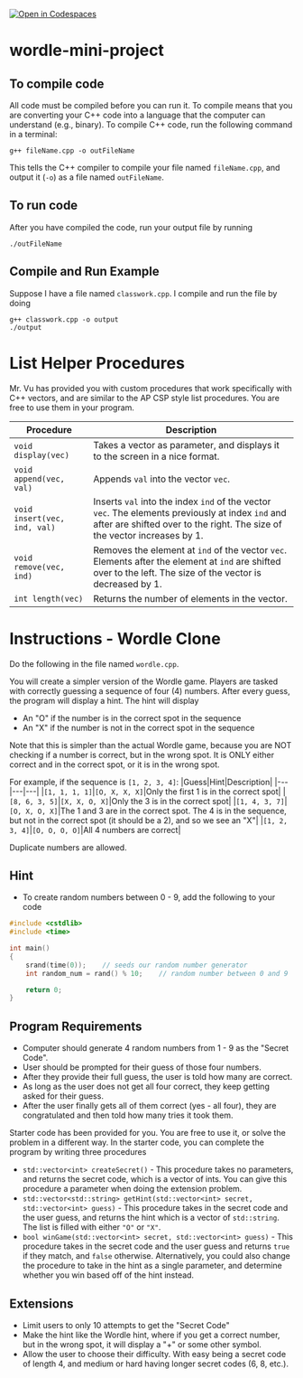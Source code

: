 [![Open in Codespaces](https://classroom.github.com/assets/launch-codespace-2972f46106e565e64193e422d61a12cf1da4916b45550586e14ef0a7c637dd04.svg)](https://classroom.github.com/open-in-codespaces?assignment_repo_id=17914349)
# wordle-mini-project

## To compile code
All code must be compiled before you can run it.  To compile means that you are converting your C++ code into a language that the computer can understand (e.g., binary).  To compile C++ code, run the following command in a terminal:
```
g++ fileName.cpp -o outFileName
```
This tells the C++ compiler to compile your file named `fileName.cpp`, and output it (`-o`) as a file named `outFileName`.

## To run code
After you have compiled the code, run your output file by running
```
./outFileName
```

## Compile and Run Example
Suppose I have a file named `classwork.cpp`.  I compile and run the file by doing
```
g++ classwork.cpp -o output
./output
```
# List Helper Procedures
Mr. Vu has provided you with custom procedures that work specifically with C++ vectors, and are similar to the AP CSP style list procedures.  You are free to use them in your program.

|Procedure|Description|
|---|---|
|`void display(vec)`|Takes a vector as parameter, and displays it to the screen in a nice format.|
|`void append(vec, val)`|Appends `val` into the vector `vec`.|
|`void insert(vec, ind, val)`|Inserts `val` into the index `ind` of the vector `vec`.  The elements previously at index `ind` and after are shifted over to the right.  The size of the vector increases by 1.|
|`void remove(vec, ind)`|Removes the element at `ind` of the vector `vec`.  Elements after the element at `ind` are shifted over to the left.  The size of the vector is decreased by 1.|
|`int length(vec)`|Returns the number of elements in the vector.|

# Instructions - Wordle Clone
Do the following in the file named `wordle.cpp`.

You will create a simpler version of the Wordle game.  Players are tasked with correctly guessing a sequence of four (4) numbers.  After every guess, the program will display a hint.  The hint will display
* An "O" if the number is in the correct spot in the sequence
* An "X" if the number is not in the correct spot in the sequence

Note that this is simpler than the actual Wordle game, because you are NOT checking if a number is correct, but in the wrong spot.  It is ONLY either correct and in the correct spot, or it is in the wrong spot.

For example, if the sequence is `[1, 2, 3, 4]`:
|Guess|Hint|Description|
|---|---|---|
|`[1, 1, 1, 1]`|`[O, X, X, X]`|Only the first 1 is in the correct spot|
|`[8, 6, 3, 5]`|`[X, X, O, X]`|Only the 3 is in the correct spot|
|`[1, 4, 3, 7]`|`[O, X, O, X]`|The 1 and 3 are in the correct spot.  The 4 is in the sequence, but not in the correct spot (it should be a 2), and so we see an "X"|
|`[1, 2, 3, 4]`|`[O, O, O, O]`|All 4 numbers are correct|

Duplicate numbers are allowed.

## Hint
* To create random numbers between 0 - 9, add the following to your code
```c++
#include <cstdlib>
#include <time>

int main()
{
    srand(time(0));    // seeds our random number generator
    int random_num = rand() % 10;    // random number between 0 and 9

    return 0;
}
```

## Program Requirements
* Computer should generate 4 random numbers from 1 - 9 as the "Secret Code".
* User should be prompted for their guess of those four numbers.
* After they provide their full guess, the user is told how many are correct.
* As long as the user does not get all four correct, they keep getting asked for their guess.
* After the user finally gets all of them correct (yes - all four), they are congratulated and then told how many tries it took them.

Starter code has been provided for you.  You are free to use it, or solve the problem in a different way.  In the starter code, you can complete the program by writing three procedures
* `std::vector<int> createSecret()` - This procedure takes no parameters, and returns the secret code, which is a vector of ints.  You can give this procedure a parameter when doing the extension problem.
* `std::vector<std::string> getHint(std::vector<int> secret, std::vector<int> guess)` - This procedure takes in the secret code and the user guess, and returns the hint which is a vector of `std::string`.  The list is filled with either `"O"` or `"X"`.
* `bool winGame(std::vector<int> secret, std::vector<int> guess)` - This procedure takes in the secret code and the user guess and returns `true` if they match, and `false` otherwise.  Alternatively, you could also change the procedure to take in the hint as a single parameter, and determine whether you win based off of the hint instead.

## Extensions
* Limit users to only 10 attempts to get the "Secret Code"
* Make the hint like the Wordle hint, where if you get a correct number, but in the wrong spot, it will display a "+" or some other symbol.
* Allow the user to choose their difficulty.  With easy being a secret code of length 4, and medium or hard having longer secret codes (6, 8, etc.).

